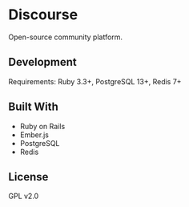 # Discourse

Open-source community platform.

## Development

Requirements: Ruby 3.3+, PostgreSQL 13+, Redis 7+

## Built With

- Ruby on Rails
- Ember.js  
- PostgreSQL
- Redis

## License

GPL v2.0